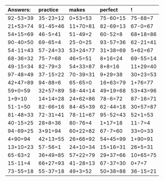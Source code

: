 | Answers: | practice | makes | perfect | ! |
| :--- | :--- | :--- | :--- | :--- |
| 92-53=39 | 35-23=12 | 0+53=53 | 75-60=15 | 75-68=7 | 
| 21+53=74 | 91-45=46 | 11+70=81 | 82-69=13 | 67-0=67 | 
| 54+15=69 | 46-5=41 | 51-49=2 | 60-52=8 | 68+18=86 | 
| 90-40=50 | 69-65=4 | 25-0=25 | 93-57=36 | 62-21=41 | 
| 54-11=43 | 57-24=33 | 53+24=77 | 31+38=69 | 5+62=67 | 
| 68-36=32 | 75-7=68 | 46+5=51 | 8+16=24 | 69-55=14 | 
| 49-15=34 | 82-79=3 | 54+33=87 | 8+8=16 | 11+29=40 | 
| 97-48=49 | 37-15=22 | 70-39=31 | 9+29=38 | 30+23=53 | 
| 42+47=89 | 94-88=6 | 65-65=0 | 16+63=79 | 1+76=77 | 
| 59+0=59 | 32+57=89 | 58-44=14 | 49+19=68 | 53+43=96 | 
| 1+9=10 | 14+14=28 | 24+62=86 | 78-6=72 | 87-16=71 | 
| 51-1=50 | 82-66=16 | 84-45=39 | 62-44=18 | 30+57=87 | 
| 81-48=33 | 72-31=41 | 78-11=67 | 95-52=43 | 52+1=53 | 
| 40-15=25 | 28+8=36 | 80-76=4 | 1+17=18 | 11-7=4 | 
| 94-69=25 | 3+91=94 | 60+22=82 | 67-7=60 | 33+0=33 | 
| 4+90=94 | 42+13=55 | 26+66=92 | 54+45=99 | 1+90=91 | 
| 13+10=23 | 57-56=1 | 24+10=34 | 15+16=31 | 26+5=31 | 
| 65-63=2 | 36+49=85 | 57+22=79 | 29+37=66 | 10+65=75 | 
| 15-11=4 | 66+27=93 | 41-28=13 | 67-37=30 | 0+7=7 | 
| 73-55=18 | 55-37=18 | 49+3=52 | 50+38=88 | 36-15=21 | 
